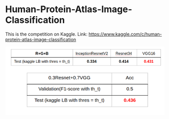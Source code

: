 # Human-Protein-Atlas-Image-Classification
This is the competition on Kaggle. Link: https://www.kaggle.com/c/human-protein-atlas-image-classification

![result](https://github.com/dungmn/Human-Protein-Atlas-Image-Classification/blob/master/result.png)
